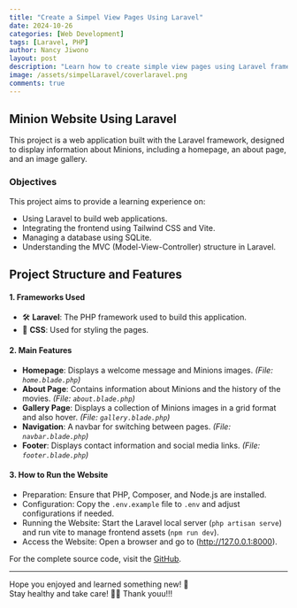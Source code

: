 ```yaml
---
title: "Create a Simpel View Pages Using Laravel"
date: 2024-10-26 
categories: [Web Development]
tags: [Laravel, PHP]
author: Nancy Jiwono  
layout: post  
description: "Learn how to create simple view pages using Laravel framework."  
image: /assets/simpelLaravel/coverlaravel.png
comments: true
---
```


## Minion Website Using Laravel 
This project is a web application built with the Laravel framework, designed to display information about Minions, including a homepage, an about page, and an image gallery.

### Objectives
This project aims to provide a learning experience on:
- Using Laravel to build web applications.
- Integrating the frontend using Tailwind CSS and Vite.
- Managing a database using SQLite.
- Understanding the MVC (Model-View-Controller) structure in Laravel.

## Project Structure and Features
#### 1. Frameworks Used
- 🛠️ **Laravel**: The PHP framework used to build this application.
- 🎨 **CSS**: Used for styling the pages.

#### 2. Main Features 
- **Homepage**: Displays a welcome message and Minions images. *(File: `home.blade.php`)*
- **About Page**: Contains information about Minions and the history of the movies. *(File: `about.blade.php`)*
- **Gallery Page**: Displays a collection of Minions images in a grid format and also hover. *(File: `gallery.blade.php`)*
- **Navigation**: A navbar for switching between pages. *(File: `navbar.blade.php`)*
- **Footer**: Displays contact information and social media links. *(File: `footer.blade.php`)*

#### 3. How to Run the Website
- Preparation: Ensure that PHP, Composer, and Node.js are installed.
- Configuration: Copy the `.env.example` file to `.env` and adjust configurations if needed.
- Running the Website: Start the Laravel local server (`php artisan serve`) and run vite to manage frontend assets (`npm run dev`).
- Access the Website: Open a browser and go to (http://127.0.0.1:8000).

For the complete source code, visit the [GitHub](https://github.com/nancyjwn/Simpel-View-Pages-Laravel).

------

Hope you enjoyed and learned something new! 🎉  
Stay healthy and take care! 💪🏻
Thank youu!!! 